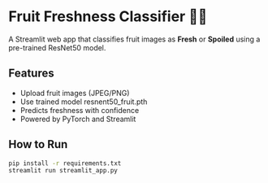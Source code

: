 # Fruit Freshness Classifier 🍎🍌

A Streamlit web app that classifies fruit images as **Fresh** or 
**Spoiled** using a pre-trained ResNet50 model.

## Features

- Upload fruit images (JPEG/PNG)
- Use trained model resnent50_fruit.pth
- Predicts freshness with confidence
- Powered by PyTorch and Streamlit

## How to Run

```bash
pip install -r requirements.txt
streamlit run streamlit_app.py

